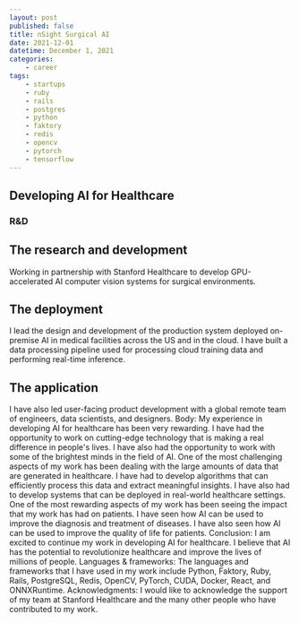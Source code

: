 ```yaml
---
layout: post
published: false
title: nSight Surgical AI
date: 2021-12-01
datetime: December 1, 2021
categories:
    - career
tags:
    - startups
    - ruby
    - rails
    - postgres
    - python
    - faktory
    - redis
    - opencv
    - pytorch
    - tensorflow
---
```


## Developing AI for Healthcare

### R&D 


## The research and development
Working in partnership with Stanford Healthcare to develop GPU-accelerated AI computer vision systems for surgical environments. 

## The deployment
I lead the design and development of the production system deployed on-premise AI in medical facilities across the US and in the cloud. I have built a data processing pipeline used for processing cloud training data and performing real-time inference. 

## The application
I have also led user-facing product development with a global remote team of engineers, data scientists, and designers.
Body:
My experience in developing AI for healthcare has been very rewarding. I have had the opportunity to work on cutting-edge technology that is making a real difference in people's lives. I have also had the opportunity to work with some of the brightest minds in the field of AI.
One of the most challenging aspects of my work has been dealing with the large amounts of data that are generated in healthcare. I have had to develop algorithms that can efficiently process this data and extract meaningful insights. I have also had to develop systems that can be deployed in real-world healthcare settings.
One of the most rewarding aspects of my work has been seeing the impact that my work has had on patients. I have seen how AI can be used to improve the diagnosis and treatment of diseases. I have also seen how AI can be used to improve the quality of life for patients.
Conclusion:
I am excited to continue my work in developing AI for healthcare. I believe that AI has the potential to revolutionize healthcare and improve the lives of millions of people.
Languages & frameworks:
The languages and frameworks that I have used in my work include Python, Faktory, Ruby, Rails, PostgreSQL, Redis, OpenCV, PyTorch, CUDA, Docker, React, and ONNXRuntime.
Acknowledgments:
I would like to acknowledge the support of my team at Stanford Healthcare and the many other people who have contributed to my work.
